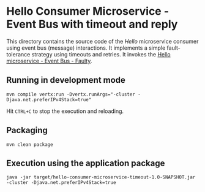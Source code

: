 # Hello Consumer Microservice - Event Bus with timeout and reply

This directory contains the source code of the _Hello_ microservice consumer using event bus (message) interactions. It implements a simple fault-tolerance strategy using timeouts and retries. 
It invokes the [Hello microservice - Event Bus - Faulty](https://github.com/kamildev7/reactive-microservices-in-java/tree/master/microservices/hello-microservice-faulty).

## Running in development mode
  
```
mvn compile vertx:run -Dvertx.runArgs="-cluster -Djava.net.preferIPv4Stack=true"
```

Hit `CTRL+C` to stop the execution and reloading. 


## Packaging
      
```
mvn clean package
```
 
## Execution using the application package
 
```
java -jar target/hello-consumer-microservice-timeout-1.0-SNAPSHOT.jar -cluster -Djava.net.preferIPv4Stack=true
``` 
 
